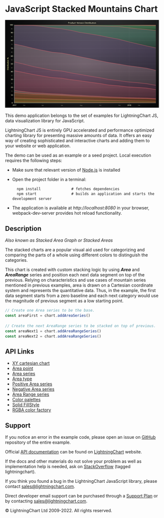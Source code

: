 # JavaScript Stacked Mountains Chart

![JavaScript Stacked Mountains Chart](stackedMountains-darkGold.png)

This demo application belongs to the set of examples for LightningChart JS, data visualization library for JavaScript.

LightningChart JS is entirely GPU accelerated and performance optimized charting library for presenting massive amounts of data. It offers an easy way of creating sophisticated and interactive charts and adding them to your website or web application.

The demo can be used as an example or a seed project. Local execution requires the following steps:

-   Make sure that relevant version of [Node.js](https://nodejs.org/en/download/) is installed
-   Open the project folder in a terminal:

          npm install              # fetches dependencies
          npm start                # builds an application and starts the development server

-   The application is available at _http://localhost:8080_ in your browser, webpack-dev-server provides hot reload functionality.


## Description

_Also known as Stacked Area Graph or Stacked Areas_

The stacked charts are a popular visual aid used for categorizing and comparing the parts of a whole using different colors to distinguish the categories.

This chart is created with custom stacking logic by using **_Area_** and **_AreaRange_** series and position each next data segment on top of the previous. Relying on characteristics and use cases of mountain series mentioned in previous examples, area is drawn on a Cartesian coordinate system and represents the quantitative data. Thus, in the example, the first data segment starts from a zero baseline and each next category would use the magnitude of previous segment as a low starting point.

```javascript
// Create one Area series to be the base.
const areaFirst = chart.addAreaSeries()

// Create the next AreaRange series to be stacked on top of previous.
const areaNext1 = chart.addAreaRangeSeries()
const areaNext2 = chart.addAreaRangeSeries()
```


## API Links

* [XY cartesian chart]
* [Area point]
* [Area series]
* [Area type]
* [Positive Area series]
* [Negative Area series]
* [Area Range series]
* [Color palettes]
* [Solid FillStyle]
* [RGBA color factory]


## Support

If you notice an error in the example code, please open an issue on [GitHub][0] repository of the entire example.

Official [API documentation][1] can be found on [LightningChart][2] website.

If the docs and other materials do not solve your problem as well as implementation help is needed, ask on [StackOverflow][3] (tagged lightningchart).

If you think you found a bug in the LightningChart JavaScript library, please contact sales@lightningchart.com.

Direct developer email support can be purchased through a [Support Plan][4] or by contacting sales@lightningchart.com.

[0]: https://github.com/Arction/
[1]: https://lightningchart.com/lightningchart-js-api-documentation/
[2]: https://lightningchart.com
[3]: https://stackoverflow.com/questions/tagged/lightningchart
[4]: https://lightningchart.com/support-services/

© LightningChart Ltd 2009-2022. All rights reserved.


[XY cartesian chart]: https://lightningchart.com/js-charts/api-documentation/v6.0.0/classes/ChartXY.html
[Area point]: https://lightningchart.com/js-charts/api-documentation/v6.0.0/interfaces/AreaPoint.html
[Area series]: https://lightningchart.com/js-charts/api-documentation/v6.0.0/classes/ChartXY.html#addAreaSeries
[Area type]: https://lightningchart.com/js-charts/api-documentation/v6.0.0/AreaSeriesTypes.html
[Positive Area series]: https://lightningchart.com/js-charts/api-documentation/v6.0.0/classes/AreaSeriesPositive.html
[Negative Area series]: https://lightningchart.com/js-charts/api-documentation/v6.0.0/classes/AreaSeriesNegative.html
[Area Range series]: https://lightningchart.com/js-charts/api-documentation/v6.0.0/classes/AreaRangeSeries.html
[Color palettes]: https://lightningchart.com/js-charts/api-documentation/v6.0.0/variables/ColorPalettes.html
[Solid FillStyle]: https://lightningchart.com/js-charts/api-documentation/v6.0.0/classes/SolidFill.html
[RGBA color factory]: https://lightningchart.com/js-charts/api-documentation/v6.0.0/functions/ColorRGBA.html

